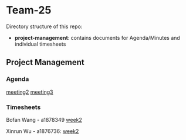 # Team-25

Directory structure of this repo:
- **project-management**: contains documents for Agenda/Minutes and individual timesheets

## Project Management

### Agenda

[meeting2](project-management/agenda/meeting%202.md)
[meeting3](project-management/agenda/meeting%203.md)

### Timesheets

Bofan Wang - a1878349
[week2](project-management/timesheets/Bofan%20Wang%20-%20a1878349%20-%20week2.md)

Xinrun Wu - a1876736:
[week2](project-management/timesheets/Xinrun%20Wu%20-%20a1876736%20-%20week%202.md)
